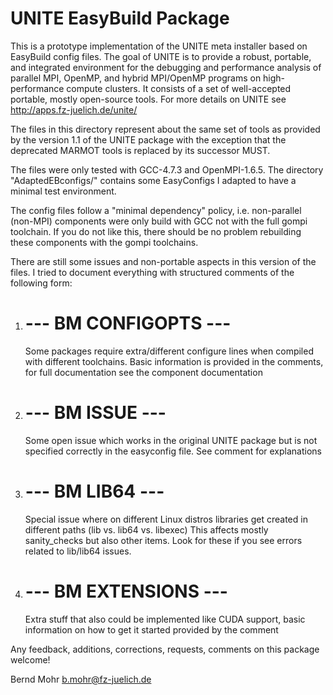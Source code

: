 UNITE EasyBuild Package
=======================

This is a prototype implementation of the UNITE meta installer based on EasyBuild config files.
The goal of UNITE is to provide a robust, portable, and integrated environment for the debugging and performance analysis
of parallel MPI, OpenMP, and hybrid MPI/OpenMP programs on high-performance compute clusters.
It consists of a set of well-accepted portable, mostly open-source tools. 
For more details on UNITE see http://apps.fz-juelich.de/unite/

The files in this directory represent about the same set of tools as provided by the version 1.1 of the UNITE package
with the exception that the deprecated MARMOT tools is replaced by its successor MUST.

The files were only tested with GCC-4.7.3 and OpenMPI-1.6.5.
The directory "AdaptedEBconfigs/" contains some EasyConfigs I adapted to have a minimal test environment.

The config files follow a "minimal dependency" policy, i.e. non-parallel (non-MPI) components were only build with GCC not with the full gompi toolchain.
If you do not like this, there should be no problem rebuilding these components with the gompi toolchains.

There are still some issues and non-portable aspects in this version of the files.
I tried to document everything with structured comments of the following form:

1) # --- BM CONFIGOPTS ---

   Some packages require extra/different configure lines when compiled with different toolchains.
   Basic information is provided in the comments, for full documentation see the component documentation

2) # --- BM ISSUE ---

   Some open issue which works in the original UNITE package but is not specified correctly in the easyconfig file.
   See comment for explanations

3) # --- BM LIB64 ---

   Special issue where on different Linux distros libraries get created in different paths (lib vs. lib64 vs. libexec)
   This affects mostly sanity_checks but also other items. Look for these if you see errors related to lib/lib64 issues.

4) # --- BM EXTENSIONS ---

   Extra stuff that also could be implemented like CUDA support, basic information on how to get it started provided
   by the comment


Any feedback, additions, corrections, requests, comments on this package welcome!

Bernd Mohr
b.mohr@fz-juelich.de
